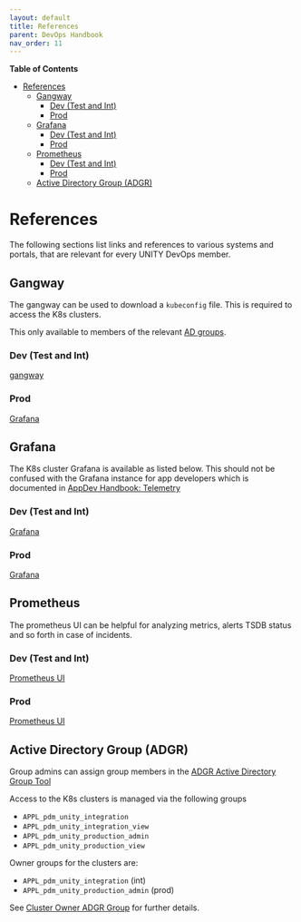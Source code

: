 ```yaml
---
layout: default
title: References
parent: DevOps Handbook
nav_order: 11
---
```


**Table of Contents**

<!-- START doctoc generated TOC please keep comment here to allow auto update -->
<!-- DON'T EDIT THIS SECTION, INSTEAD RE-RUN doctoc TO UPDATE -->

- [References](#references)
  - [Gangway](#gangway)
    - [Dev (Test and Int)](#dev-test-and-int)
    - [Prod](#prod)
  - [Grafana](#grafana)
    - [Dev (Test and Int)](#dev-test-and-int-1)
    - [Prod](#prod-1)
  - [Prometheus](#prometheus)
    - [Dev (Test and Int)](#dev-test-and-int-2)
    - [Prod](#prod-2)
  - [Active Directory Group (ADGR)](#active-directory-group-adgr)

<!-- END doctoc generated TOC please keep comment here to allow auto update -->

# References

The following sections list links and references to various systems and portals, that are relevant for every UNITY
DevOps member.

## Gangway

The gangway can be used to download a `kubeconfig` file. This is required to access the K8s clusters.

This only available to members of the relevant [AD groups](#active-directory-group-adgr).

### Dev (Test and Int)

[gangway](https://gangway.apps.pdm-unity-int.azure.cloud.bmw)

### Prod

[Grafana](https://gangway.apps.pdm-unity-int.azure.cloud.bmw)

## Grafana

The K8s cluster Grafana is available as listed below.
This should not be confused with the Grafana instance for app developers which is documented
in [AppDev Handbook: Telemetry](https://pages.atc-github.azure.cloud.bmw/UNITY/unity/app-dev-handbook/telemetry.html)

### Dev (Test and Int)

[Grafana](https://grafana.apps.pdm-unity-int.azure.cloud.bmw)

### Prod

[Grafana](https://grafana.apps.pdm-unity-int.azure.cloud.bmw)

## Prometheus

The prometheus UI can be helpful for analyzing metrics, alerts TSDB status and so forth in case of incidents.

### Dev (Test and Int)

[Prometheus UI](https://prometheus.apps.pdm-unity-int.azure.cloud.bmw)

### Prod

[Prometheus UI](https://prometheus.apps.pdm-unity-int.azure.cloud.bmw)

## Active Directory Group (ADGR)

Group admins can assign group members in the
[ADGR Active Directory Group Tool](http://adgr-prod.bmwgroup.net)

Access to the K8s clusters is managed via the following groups

* `APPL_pdm_unity_integration`
* `APPL_pdm_unity_integration_view`
* `APPL_pdm_unity_production_admin`
* `APPL_pdm_unity_production_view`

Owner groups for the clusters are:

* `APPL_pdm_unity_integration` (int)
* `APPL_pdm_unity_production_admin` (prod)

See [Cluster Owner ADGR Group](https://developer.bmwgroup.net/docs/4wheels-managed/applications_integration/self_service_api/#cluster-owner-adgr-group)
for further details.
